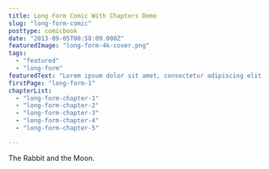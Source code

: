 ```yaml
---
title: Long Form Comic With Chapters Demo
slug: "long-form-comic"
posttype: comicbook
date: "2013-09-05T08:58:09.000Z"
featuredImage: "long-form-4k-cover.png"
tags: 
  - "featured"
  - "long-form"
featuredText: "Lorem ipsum dolor sit amet, consectetur adipiscing elit. Suspendisse aliquet urna a orci commodo eleifend. Aliquam pretium feugiat arcu eget venenatis. Nunc placerat, nisi vitae varius venenatis, velit nibh sodales risus, ut dignissim nisi orci et metus. Etiam fermentum massa id ex fringilla, ac vehicula lectus ullamcorper."
firstPage: "long-form-1"
chapterList: 
  - "long-form-chapter-1"
  - "long-form-chapter-2"
  - "long-form-chapter-3"
  - "long-form-chapter-4"
  - "long-form-chapter-5"

---
```


The Rabbit and the Moon.